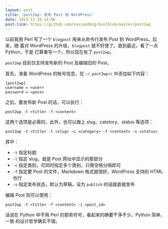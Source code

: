 ```yaml
---
layout: post
title: 'post2wp: 发布 Post 到 WordPress'
date: 2013-11-20 14:06
post-link: https://github.com/xuxiaodong/bin/blob/master/post2wp
---
```


以前我用 Perl 写了一个 `blogpost` 用来从命令行发布 Post 到 WordPress。后来，随
着对 WordPress 的升级，`blogpost` 就不好使了。直到最近，看了一点 Python，于是
打算重写一个。所以现在有了 `post2wp`。

`post2wp` 目前仅支持发布新的 Post 及编辑旧的 Post。

首先，准备 WordPress 的帐号信息，在 `~/.post2wprc` 中添加如下内容：

    [post2wp]
    username = <user>
    password = <pass>

之后，要发布新 Post 的话，可以执行：

    post2wp -t <title> -f <content>

这两个选项是必需的。此外，也可以跟上 slug、catetory、status 等选项：

    post2wp -t <title> -l <slug> -c <category> -f <content> -s <status>

其中：

* `-t` 指定标题
* `-l` 指定 slug，就是 Post 网址中显示的那部分
* `-c` 指定类别，可同时指定多个类别，只需空格分隔即可
* `-f` 指定要 Post 的文件，Markdown 格式就很好，WordPress 支持的 HTML 也行
* `-s` 指定发布状态，默认为草稿，设为 `publish` 的话就直接发布

编辑 Post 则可以使用：

    post2wp -t <title> -f <content> -i <post_id>

话说在 Python 中不用 Perl 的那些符号，看起来的确要干净不少。Python 简单、一致
的设计哲学确实不错。
